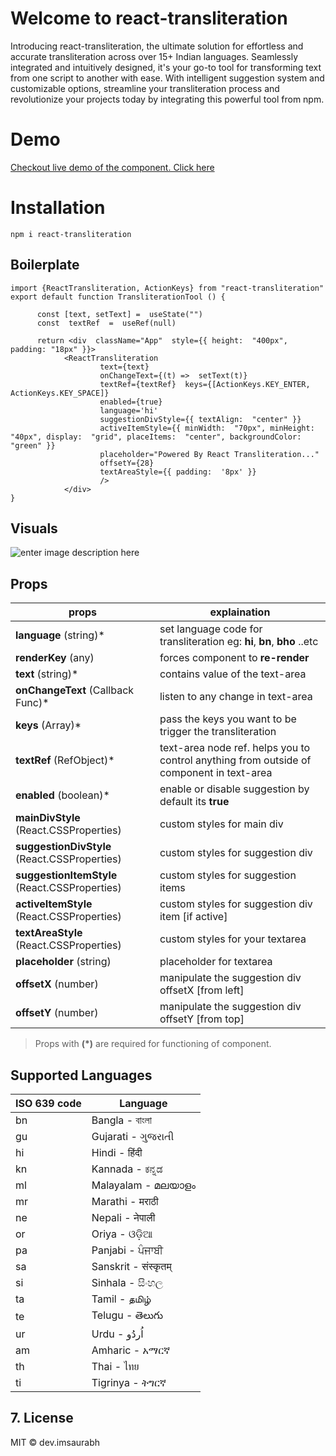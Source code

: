 # Welcome to react-transliteration
Introducing react-transliteration, the ultimate solution for effortless and accurate transliteration across over 15+ Indian languages. Seamlessly integrated and intuitively designed, it's your go-to tool for transforming text from one script to another with ease. With intelligent suggestion system and customizable options, streamline your transliteration process and revolutionize your projects today by integrating this powerful tool from npm.

# Demo

  [Checkout live demo of the component. Click here](https://react-transliteration.vercel.app/)

# Installation

    npm i react-transliteration

## Boilerplate

    import {ReactTransliteration, ActionKeys} from "react-transliteration"
    export default function TransliterationTool () {
    
	      const [text, setText] =  useState("")
		  const  textRef  =  useRef(null)
		  
	      return <div  className="App"  style={{ height:  "400px", padding: "18px" }}> 
                <ReactTransliteration 
                        text={text} 
                        onChangeText={(t) =>  setText(t)}
                        textRef={textRef}  keys={[ActionKeys.KEY_ENTER, ActionKeys.KEY_SPACE]}
                        enabled={true}
                        language='hi'
                        suggestionDivStyle={{ textAlign:  "center" }}
                        activeItemStyle={{ minWidth:  "70px", minHeight:  "40px", display:  "grid", placeItems:  "center", backgroundColor:  "green" }}
                        placeholder="Powered By React Transliteration..."
                        offsetY={28}
                        textAreaStyle={{ padding:  '8px' }}
                        />
                </div>
    }

## Visuals

![enter image description here](https://res.cloudinary.com/ducgyycpy/image/upload/v1713013463/Macbook-Air-localhost_5_pbf6sz.png)

## Props 

| props| explaination|
|--|--|
| **language** (string)* | set language code for transliteration eg: **hi**, **bn**, **bho** ..etc
| **renderKey** (any) | forces component to **re-render**
| **text** (string)* | contains value of the text-area 
| **onChangeText** (Callback Func)* | listen to any change in text-area
| **keys** (Array)* | pass the keys you want to be trigger the transliteration 
| **textRef** (RefObject)* | text-area node ref. helps you to control anything from outside of component in text-area
| **enabled** (boolean)* | enable or disable suggestion by default its **true**
| **mainDivStyle** (React.CSSProperties) | custom styles for main div
| **suggestionDivStyle** (React.CSSProperties) | custom styles for suggestion div
| **suggestionItemStyle** (React.CSSProperties) | custom styles for suggestion items
| **activeItemStyle** (React.CSSProperties) |custom styles for suggestion div item [if active]
| **textAreaStyle** (React.CSSProperties) | custom styles for your textarea
| **placeholder** (string) | placeholder for textarea
| **offsetX** (number) | manipulate the suggestion div offsetX [from left]
| **offsetY** (number) | manipulate the suggestion div offsetY [from top]

> Props with **(*)** are required for functioning of component.

## Supported Languages 

| ISO 639 code | Language             |
|--------------|----------------------|
|bn            |Bangla - বাংলা       |
|gu            |Gujarati - ગુજરાતી   |
|hi            |Hindi - हिंदी         |
|kn            |Kannada - ಕನ್ನಡ     |
|ml            |Malayalam - മലയാളം  |
|mr            |Marathi - मराठी       |
|ne            |Nepali - नेपाली 	    |
|or            |Oriya - ଓଡ଼ିଆ         |
|pa            |Panjabi - ਪੰਜਾਬੀ      |
|sa            |Sanskrit - संस्कृतम् 	 |
|si            |Sinhala - සිංහල     |
|ta            |Tamil - தமிழ்       |
|te            |Telugu - తెలుగు      |
|ur            |Urdu - اُردُو         |
|am            |Amharic - አማርኛ       |
|th            |Thai - ไทย              |
|ti            |Tigrinya - ትግርኛ        |

## 7. License
MIT © dev.imsaurabh


